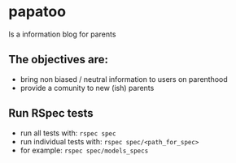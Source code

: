 # papatoo
Is a information blog for parents
## The objectives are:
- bring non biased / neutral information to users on parenthood
- provide a comunity to new (ish) parents

## Run RSpec tests
- run all tests with:
    `rspec spec`
- run individual tests with:
    `rspec spec/<path_for_spec>`
- for example:
    `rspec spec/models_specs`
